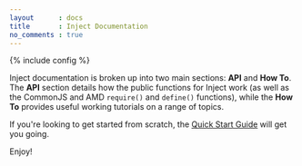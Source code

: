 ```yaml
---
layout      : docs
title       : Inject Documentation
no_comments : true
---
```

{% include config %}

Inject documentation is broken up into two main sections: **API** and **How To**. The **API** section details how the public functions for Inject work (as well as the CommonJS and AMD `require()` and `define()` functions), while the **How To** provides useful working tutorials on a range of topics.

If you're looking to get started from scratch, the [Quick Start Guide](/docs/0.5.0/howto/quick_start.html) will get you going.

Enjoy!